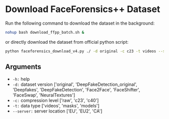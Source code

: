 # Download FaceForensics++ Dataset

Run the following command to download the dataset in the background:

```bash
nohup bash download_ffpp_batch.sh &
```

or directly download the dataset from official python script:

```bash
python faceforensics_download_v4.py ./ -d original -c c23 -t videos --server EU2
```

## Arguments
- `-h:` help
- `-d:` dataset version ['original', 'DeepFakeDetection_original', 'Deepfakes', 'DeepFakeDetection', 'Face2Face', 'FaceShifter', 'FaceSwap', 'NeuralTextures']
- `-c:` compression level ['raw', 'c23', 'c40']
- `-t:` data type ['videos', 'masks', 'models']
- `--server:` server location ['EU', 'EU2', 'CA']
